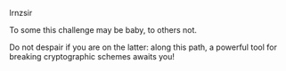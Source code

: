 lrnzsir

To some this challenge may be baby, to others not.

Do not despair if you are on the latter: along this path, a powerful tool for breaking cryptographic schemes awaits you!
